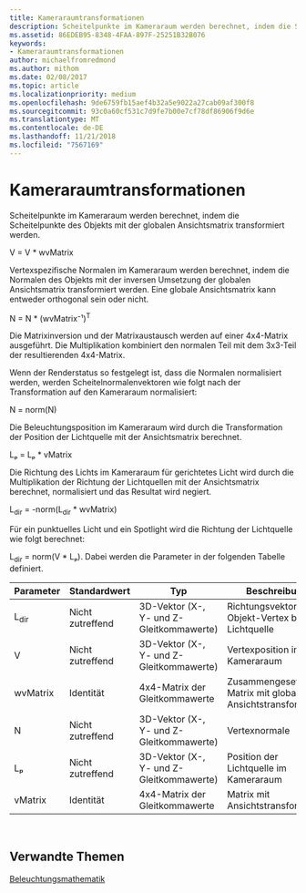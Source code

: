 ```yaml
---
title: Kameraraumtransformationen
description: Scheitelpunkte im Kameraraum werden berechnet, indem die Scheitelpunkte des Objekts mit der globalen Ansichtsmatrix transformiert werden.
ms.assetid: 86EDEB95-8348-4FAA-897F-25251B32B076
keywords:
- Kameraraumtransformationen
author: michaelfromredmond
ms.author: mithom
ms.date: 02/08/2017
ms.topic: article
ms.localizationpriority: medium
ms.openlocfilehash: 9de6759fb15aef4b32a5e9022a27cab09af300f8
ms.sourcegitcommit: 93c0a60cf531c7d9fe7b00e7cf78df86906f9d6e
ms.translationtype: MT
ms.contentlocale: de-DE
ms.lasthandoff: 11/21/2018
ms.locfileid: "7567169"
---
```

# <a name="camera-space-transformations"></a>Kameraraumtransformationen


Scheitelpunkte im Kameraraum werden berechnet, indem die Scheitelpunkte des Objekts mit der globalen Ansichtsmatrix transformiert werden.

V = V \* wvMatrix

Vertexspezifische Normalen im Kameraraum werden berechnet, indem die Normalen des Objekts mit der inversen Umsetzung der globalen Ansichtsmatrix transformiert werden. Eine globale Ansichtsmatrix kann entweder orthogonal sein oder nicht.

N = N \* (wvMatrix⁻¹)<sup>T</sup>

Die Matrixinversion und der Matrixaustausch werden auf einer 4x4-Matrix ausgeführt. Die Multiplikation kombiniert den normalen Teil mit dem 3x3-Teil der resultierenden 4x4-Matrix.

Wenn der Renderstatus so festgelegt ist, dass die Normalen normalisiert werden, werden Scheitelnormalenvektoren wie folgt nach der Transformation auf den Kameraraum normalisiert:

N = norm(N)

Die Beleuchtungsposition im Kameraraum wird durch die Transformation der Position der Lichtquelle mit der Ansichtsmatrix berechnet.

Lₚ = Lₚ \* vMatrix

Die Richtung des Lichts im Kameraraum für gerichtetes Licht wird durch die Multiplikation der Richtung der Lichtquellen mit der Ansichtsmatrix berechnet, normalisiert und das Resultat wird negiert.

L<sub>dir</sub> = -norm(L<sub>dir</sub> \* wvMatrix)

Für ein punktuelles Licht und ein Spotlight wird die Richtung der Lichtquelle wie folgt berechnet:

L<sub>dir</sub> = norm(V \* Lₚ). Dabei werden die Parameter in der folgenden Tabelle definiert.

| Parameter       | Standardwert | Typ                                          | Beschreibung                                               |
|-----------------|---------------|-----------------------------------------------|-----------------------------------------------------------|
| L<sub>dir</sub> | Nicht zutreffend           | 3D-Vektor (X-, Y- und Z-Gleitkommawerte) | Richtungsvektor vom Objekt-Vertex bis zur Lichtquelle          |
| V               | Nicht zutreffend           | 3D-Vektor (X-, Y- und Z-Gleitkommawerte) | Vertexposition im Kameraraum                           |
| wvMatrix        | Identität      | 4x4-Matrix der Gleitkommawerte           | Zusammengesetzte Matrix mit globaler und Ansichtstransformation |
| N               | Nicht zutreffend           | 3D-Vektor (X-, Y- und Z-Gleitkommawerte) | Vertexnormale                                             |
| Lₚ              | Nicht zutreffend           | 3D-Vektor (X-, Y- und Z-Gleitkommawerte) | Position der Lichtquelle im Kameraraum                            |
| vMatrix         | Identität      | 4x4-Matrix der Gleitkommawerte           | Matrix mit Ansichtstransformation                      |

 

## <a name="span-idrelated-topicsspanrelated-topics"></a><span id="related-topics"></span>Verwandte Themen


[Beleuchtungsmathematik](mathematics-of-lighting.md)

 

 




